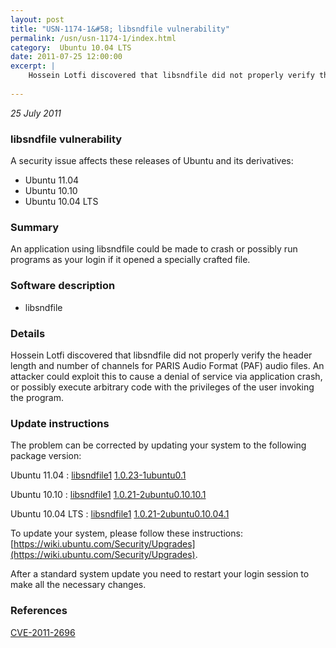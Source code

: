 ```yaml
---
layout: post
title: "USN-1174-1&#58; libsndfile vulnerability"
permalink: /usn/usn-1174-1/index.html
category:  Ubuntu 10.04 LTS
date: 2011-07-25 12:00:00
excerpt: |
    Hossein Lotfi discovered that libsndfile did not properly verify the header length and number of channels for PARIS Audio Format (PAF) audio files. An attacker could exploit this to cause a denial of service via application crash, or possibly execute arbitrary code with the privileges of the user invoking the program. 
    
--- 
```

 
 

*25 July 2011*

### libsndfile vulnerability

A security issue affects these releases of Ubuntu and its derivatives:

* Ubuntu 11.04
* Ubuntu 10.10
* Ubuntu 10.04 LTS

### Summary

An application using libsndfile could be made to crash or possibly run programs as your login if it opened a specially crafted file.

### Software description

* libsndfile 

### Details

Hossein Lotfi discovered that libsndfile did not properly verify the header length and number of channels for PARIS Audio Format (PAF) audio files. An attacker could exploit this to cause a denial of service via application crash, or possibly execute arbitrary code with the privileges of the user invoking the program. 

### Update instructions

The problem can be corrected by updating your system to the following package version:

Ubuntu 11.04
 : [libsndfile1](https://launchpad.net/ubuntu/+source/libsndfile) <span> [1.0.23-1ubuntu0.1](https://launchpad.net/ubuntu/+source/libsndfile/1.0.23-1ubuntu0.1) </span> 

Ubuntu 10.10
 : [libsndfile1](https://launchpad.net/ubuntu/+source/libsndfile) <span> [1.0.21-2ubuntu0.10.10.1](https://launchpad.net/ubuntu/+source/libsndfile/1.0.21-2ubuntu0.10.10.1) </span> 

Ubuntu 10.04 LTS
 : [libsndfile1](https://launchpad.net/ubuntu/+source/libsndfile) <span> [1.0.21-2ubuntu0.10.04.1](https://launchpad.net/ubuntu/+source/libsndfile/1.0.21-2ubuntu0.10.04.1) </span> 

To update your system, please follow these instructions: [https://wiki.ubuntu.com/Security/Upgrades](https://wiki.ubuntu.com/Security/Upgrades).

After a standard system update you need to restart your login session to make all the necessary changes. 

### References

 
 [CVE-2011-2696](http://people.ubuntu.com/~ubuntu-security/cve/CVE-2011-2696)
 


